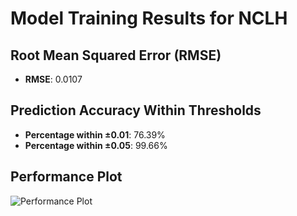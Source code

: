 # Model Training Results for NCLH

## Root Mean Squared Error (RMSE)
- **RMSE**: 0.0107

## Prediction Accuracy Within Thresholds
- **Percentage within ±0.01**: 76.39%
- **Percentage within ±0.05**: 99.66%

## Performance Plot
![Performance Plot](../imgs/NCLH.png)
